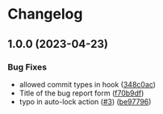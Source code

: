 # Changelog

## 1.0.0 (2023-04-23)


### Bug Fixes

* allowed commit types in hook ([348c0ac](https://github.com/mhatzl/project-repo-template/commit/348c0ac85a108474b43c406d836953db399e9c23))
* Title of the bug report form ([f70b9df](https://github.com/mhatzl/project-repo-template/commit/f70b9dfda4d5d6c732a1d290696b74dea3c489a6))
* typo in auto-lock action ([#3](https://github.com/mhatzl/project-repo-template/issues/3)) ([be97796](https://github.com/mhatzl/project-repo-template/commit/be977960a8c3847a4687e3a20c781e60fb27ffc3))
